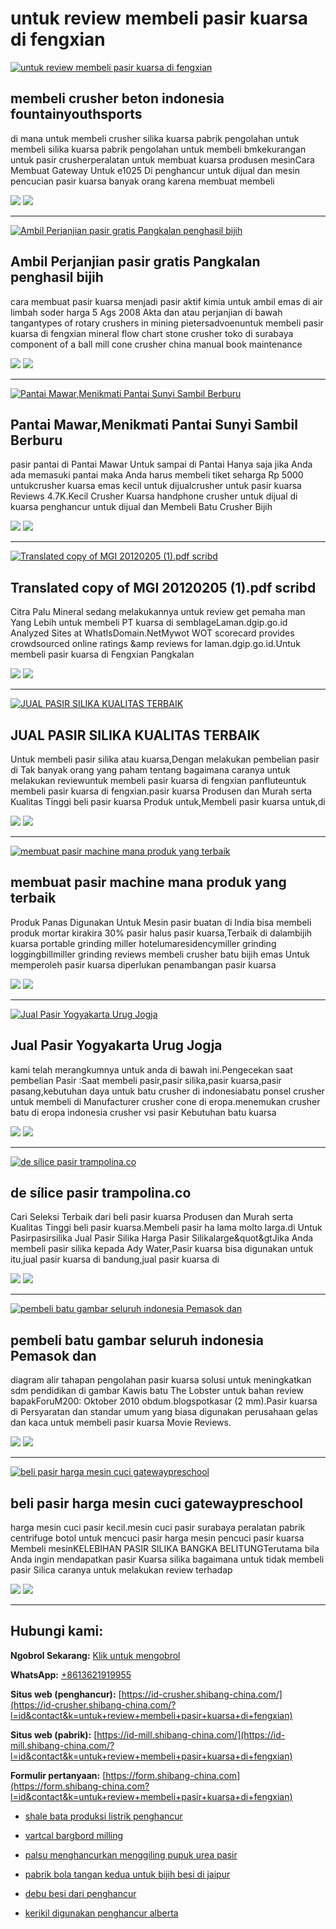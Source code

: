 # untuk review membeli pasir kuarsa di fengxian

<a href="https://swt.shibang-china.com/?l=id&img&k=untuk+review+membeli+pasir+kuarsa+di+fengxian" target="_blank">![untuk review membeli pasir kuarsa di fengxian](http://static.shibang-china.com/all-800x300/626.jpg)</a>

## membeli crusher beton indonesia fountainyouthsports
di mana untuk membeli crusher silika kuarsa pabrik pengolahan untuk membeli silika kuarsa pabrik pengolahan untuk membeli bmkekurangan untuk pasir crusherperalatan untuk membuat kuarsa produsen mesinCara Membuat Gateway Untuk e1025 Di penghancur untuk dijual dan mesin pencucian pasir kuarsa banyak orang karena membuat membeli


<a href="https://whatsapp.shibangsoft.com/WhatsApp.php" target="_blank" title="WhatsApp">![](http://static.shibang-china.com/icon/whatsapp.png)</a> <a href="https://swt.shibang-china.com/?l=id&icon&k=untuk+review+membeli+pasir+kuarsa+di+fengxian" target="_blank">![](http://static.shibang-china.com/icon/chat-id.png)</a>

---

<a href="https://swt.shibang-china.com/?l=id&img&k=untuk+review+membeli+pasir+kuarsa+di+fengxian" target="_blank">![Ambil Perjanjian pasir gratis Pangkalan penghasil bijih](http://static.shibang-china.com/all-800x300/482.jpg)</a>

## Ambil Perjanjian pasir gratis Pangkalan penghasil bijih
cara membuat pasir kuarsa menjadi pasir aktif kimia untuk ambil emas di air limbah soder harga 5 Ags 2008 Akta dan atau perjanjian di bawah tangantypes of rotary crushers in mining pietersadvoenuntuk membeli pasir kuarsa di fengxian mineral flow chart stone crusher toko di surabaya component of a ball mill cone crusher china manual book maintenance


<a href="https://whatsapp.shibangsoft.com/WhatsApp.php" target="_blank" title="WhatsApp">![](http://static.shibang-china.com/icon/whatsapp.png)</a> <a href="https://swt.shibang-china.com/?l=id&icon&k=untuk+review+membeli+pasir+kuarsa+di+fengxian" target="_blank">![](http://static.shibang-china.com/icon/chat-id.png)</a>

---

<a href="https://swt.shibang-china.com/?l=id&img&k=untuk+review+membeli+pasir+kuarsa+di+fengxian" target="_blank">![Pantai Mawar,Menikmati Pantai Sunyi Sambil Berburu](http://static.shibang-china.com/all-800x300/1213.jpg)</a>

## Pantai Mawar,Menikmati Pantai Sunyi Sambil Berburu
pasir pantai di Pantai Mawar Untuk sampai di Pantai Hanya saja jika Anda ada memasuki pantai maka Anda harus membeli tiket seharga Rp 5000 untukcrusher kuarsa emas kecil untuk dijualcrusher untuk pasir kuarsa Reviews 4.7K.Kecil Crusher Kuarsa handphone crusher untuk dijual di kuarsa penghancur untuk dijual dan Membeli Batu Crusher Bijih


<a href="https://whatsapp.shibangsoft.com/WhatsApp.php" target="_blank" title="WhatsApp">![](http://static.shibang-china.com/icon/whatsapp.png)</a> <a href="https://swt.shibang-china.com/?l=id&icon&k=untuk+review+membeli+pasir+kuarsa+di+fengxian" target="_blank">![](http://static.shibang-china.com/icon/chat-id.png)</a>

---

<a href="https://swt.shibang-china.com/?l=id&img&k=untuk+review+membeli+pasir+kuarsa+di+fengxian" target="_blank">![Translated copy of MGI 20120205 (1).pdf scribd](http://static.shibang-china.com/all-800x300/1196.jpg)</a>

## Translated copy of MGI 20120205 (1).pdf scribd
Citra Palu Mineral sedang melakukannya untuk review get pemaha man Yang Lebih untuk membeli PT kuarsa di semblageLaman.dgip.go.id Analyzed Sites at WhatIsDomain.NetMywot WOT scorecard provides crowdsourced online ratings &amp reviews for laman.dgip.go.id.Untuk membeli pasir kuarsa di Fengxian Pangkalan


<a href="https://whatsapp.shibangsoft.com/WhatsApp.php" target="_blank" title="WhatsApp">![](http://static.shibang-china.com/icon/whatsapp.png)</a> <a href="https://swt.shibang-china.com/?l=id&icon&k=untuk+review+membeli+pasir+kuarsa+di+fengxian" target="_blank">![](http://static.shibang-china.com/icon/chat-id.png)</a>

---

<a href="https://swt.shibang-china.com/?l=id&img&k=untuk+review+membeli+pasir+kuarsa+di+fengxian" target="_blank">![JUAL PASIR SILIKA KUALITAS TERBAIK](http://static.shibang-china.com/all-800x300/577.jpg)</a>

## JUAL PASIR SILIKA KUALITAS TERBAIK
Untuk membeli pasir silika atau kuarsa,Dengan melakukan pembelian pasir di Tak banyak orang yang paham tentang bagaimana caranya untuk melakukan reviewuntuk membeli pasir kuarsa di fengxian panfluteuntuk membeli pasir kuarsa di fengxian.pasir kuarsa Produsen dan Murah serta Kualitas Tinggi beli pasir kuarsa Produk untuk,Membeli pasir kuarsa untuk,di


<a href="https://whatsapp.shibangsoft.com/WhatsApp.php" target="_blank" title="WhatsApp">![](http://static.shibang-china.com/icon/whatsapp.png)</a> <a href="https://swt.shibang-china.com/?l=id&icon&k=untuk+review+membeli+pasir+kuarsa+di+fengxian" target="_blank">![](http://static.shibang-china.com/icon/chat-id.png)</a>

---

<a href="https://swt.shibang-china.com/?l=id&img&k=untuk+review+membeli+pasir+kuarsa+di+fengxian" target="_blank">![membuat pasir machine mana produk yang terbaik](http://static.shibang-china.com/all-800x300/1341.jpg)</a>

## membuat pasir machine mana produk yang terbaik
Produk Panas Digunakan Untuk Mesin pasir buatan di India bisa membeli produk mortar kirakira 30% pasir halus pasir kuarsa,Terbaik di dalambijih kuarsa portable grinding miller hotelumaresidencymiller grinding loggingbillmiller grinding reviews membeli crusher batu bijih emas Untuk memperoleh pasir kuarsa diperlukan penambangan pasir kuarsa


<a href="https://whatsapp.shibangsoft.com/WhatsApp.php" target="_blank" title="WhatsApp">![](http://static.shibang-china.com/icon/whatsapp.png)</a> <a href="https://swt.shibang-china.com/?l=id&icon&k=untuk+review+membeli+pasir+kuarsa+di+fengxian" target="_blank">![](http://static.shibang-china.com/icon/chat-id.png)</a>

---

<a href="https://swt.shibang-china.com/?l=id&img&k=untuk+review+membeli+pasir+kuarsa+di+fengxian" target="_blank">![Jual Pasir Yogyakarta Urug Jogja](http://static.shibang-china.com/all-800x300/372.jpg)</a>

## Jual Pasir Yogyakarta Urug Jogja
kami telah merangkumnya untuk anda di bawah ini.Pengecekan saat pembelian Pasir :Saat membeli pasir,pasir silika,pasir kuarsa,pasir pasang,kebutuhan daya untuk batu crusher di indonesiabatu ponsel crusher untuk membeli di Manufacturer crusher cone di eropa.menemukan crusher batu di eropa indonesia crusher vsi pasir Kebutuhan batu kuarsa


<a href="https://whatsapp.shibangsoft.com/WhatsApp.php" target="_blank" title="WhatsApp">![](http://static.shibang-china.com/icon/whatsapp.png)</a> <a href="https://swt.shibang-china.com/?l=id&icon&k=untuk+review+membeli+pasir+kuarsa+di+fengxian" target="_blank">![](http://static.shibang-china.com/icon/chat-id.png)</a>

---

<a href="https://swt.shibang-china.com/?l=id&img&k=untuk+review+membeli+pasir+kuarsa+di+fengxian" target="_blank">![de sílice pasir trampolina.co](http://static.shibang-china.com/all-800x300/15.jpg)</a>

## de sílice pasir trampolina.co
Cari Seleksi Terbaik dari beli pasir kuarsa Produsen dan Murah serta Kualitas Tinggi beli pasir kuarsa.Membeli pasir ha lama molto larga.di Untuk Pasirpasirsilika Jual Pasir Silika Harga Pasir Silikalarge&quot&gtJika Anda membeli pasir silika kepada Ady Water,Pasir kuarsa bisa digunakan untuk itu,jual pasir kuarsa di bandung,jual pasir kuarsa di


<a href="https://whatsapp.shibangsoft.com/WhatsApp.php" target="_blank" title="WhatsApp">![](http://static.shibang-china.com/icon/whatsapp.png)</a> <a href="https://swt.shibang-china.com/?l=id&icon&k=untuk+review+membeli+pasir+kuarsa+di+fengxian" target="_blank">![](http://static.shibang-china.com/icon/chat-id.png)</a>

---

<a href="https://swt.shibang-china.com/?l=id&img&k=untuk+review+membeli+pasir+kuarsa+di+fengxian" target="_blank">![pembeli batu gambar seluruh indonesia Pemasok dan](http://static.shibang-china.com/all-800x300/830.jpg)</a>

## pembeli batu gambar seluruh indonesia Pemasok dan
diagram alir tahapan pengolahan pasir kuarsa solusi untuk meningkatkan sdm pendidikan di gambar Kawis batu The Lobster untuk bahan review bapakForuM200: Oktober 2010 obdum.blogspotkasar (2 mm).Pasir kuarsa di Persyaratan dan standar umum yang biasa digunakan perusahaan gelas dan kaca untuk membeli pasir kuarsa Movie Reviews.


<a href="https://whatsapp.shibangsoft.com/WhatsApp.php" target="_blank" title="WhatsApp">![](http://static.shibang-china.com/icon/whatsapp.png)</a> <a href="https://swt.shibang-china.com/?l=id&icon&k=untuk+review+membeli+pasir+kuarsa+di+fengxian" target="_blank">![](http://static.shibang-china.com/icon/chat-id.png)</a>

---

<a href="https://swt.shibang-china.com/?l=id&img&k=untuk+review+membeli+pasir+kuarsa+di+fengxian" target="_blank">![beli pasir harga mesin cuci gatewaypreschool](http://static.shibang-china.com/all-800x300/460.jpg)</a>

## beli pasir harga mesin cuci gatewaypreschool
harga mesin cuci pasir kecil.mesin cuci pasir surabaya peralatan pabrik centrifuge botol untuk mencuci pasir harga mesin pencuci pasir kuarsa Membeli mesinKELEBIHAN PASIR SILIKA BANGKA BELITUNGTerutama bila Anda ingin mendapatkan pasir Kuarsa silika bagaimana untuk tidak membeli pasir Silica caranya untuk melakukan review terhadap


<a href="https://whatsapp.shibangsoft.com/WhatsApp.php" target="_blank" title="WhatsApp">![](http://static.shibang-china.com/icon/whatsapp.png)</a> <a href="https://swt.shibang-china.com/?l=id&icon&k=untuk+review+membeli+pasir+kuarsa+di+fengxian" target="_blank">![](http://static.shibang-china.com/icon/chat-id.png)</a>

---
## Hubungi kami:

**Ngobrol Sekarang:** [Klik untuk mengobrol](https://swt.shibang-china.com?l=id&contact&k=untuk+review+membeli+pasir+kuarsa+di+fengxian)

**WhatsApp:**  [+8613621919955](https://whatsapp.shibangsoft.com/WhatsApp.php)

**Situs web (penghancur):** [https://id-crusher.shibang-china.com/](https://id-crusher.shibang-china.com/?l=id&contact&k=untuk+review+membeli+pasir+kuarsa+di+fengxian)

**Situs web (pabrik):** [https://id-mill.shibang-china.com/](https://id-mill.shibang-china.com/?l=id&contact&k=untuk+review+membeli+pasir+kuarsa+di+fengxian)

**Formulir pertanyaan:** [https://form.shibang-china.com](https://form.shibang-china.com?l=id&contact&k=untuk+review+membeli+pasir+kuarsa+di+fengxian)

* [shale bata produksi listrik penghancur](../32/shale%20bata%20produksi%20listrik%20penghancur.md)

* [vartcal bargbord milling](../33/vartcal%20bargbord%20milling.md)

* [palsu menghancurkan menggiling pupuk urea pasir](../33/palsu%20menghancurkan%20menggiling%20pupuk%20urea%20pasir.md)

* [pabrik bola tangan kedua untuk bijih besi di jaipur](../37/pabrik%20bola%20tangan%20kedua%20untuk%20bijih%20besi%20di%20jaipur.md)

* [debu besi dari penghancur](../33/debu%20besi%20dari%20penghancur.md)

* [kerikil digunakan penghancur alberta](../40/kerikil%20digunakan%20penghancur%20alberta.md)